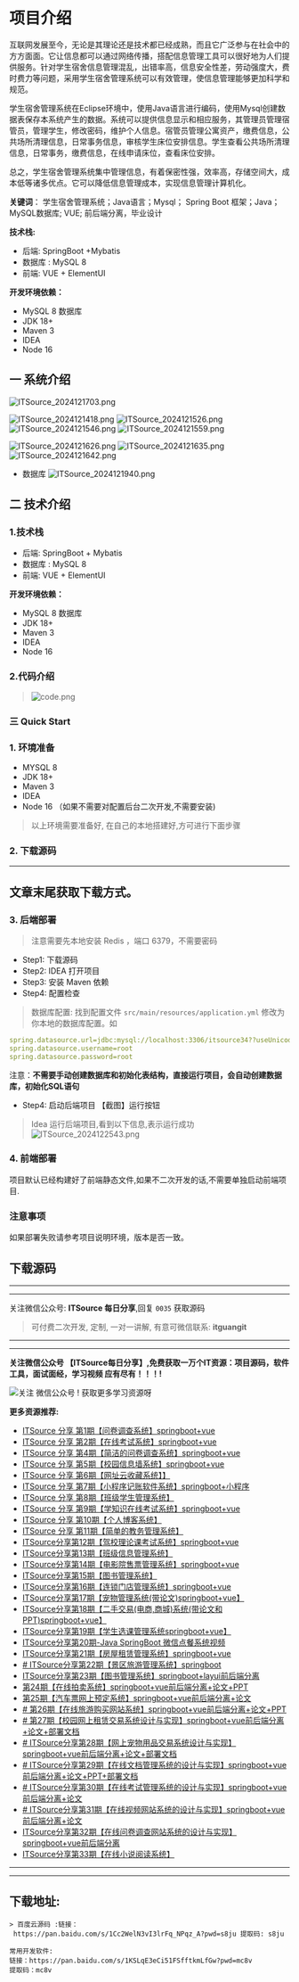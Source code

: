 


# 项目介绍

互联网发展至今，无论是其理论还是技术都已经成熟，而且它广泛参与在社会中的方方面面。它让信息都可以通过网络传播，搭配信息管理工具可以很好地为人们提供服务。针对学生宿舍信息管理混乱，出错率高，信息安全性差，劳动强度大，费时费力等问题，采用学生宿舍管理系统可以有效管理，使信息管理能够更加科学和规范。

学生宿舍管理系统在Eclipse环境中，使用Java语言进行编码，使用Mysql创建数据表保存本系统产生的数据。系统可以提供信息显示和相应服务，其管理员管理宿管员，管理学生，修改密码，维护个人信息。宿管员管理公寓资产，缴费信息，公共场所清理信息，日常事务信息，审核学生床位安排信息。学生查看公共场所清理信息，日常事务，缴费信息，在线申请床位，查看床位安排。

总之，学生宿舍管理系统集中管理信息，有着保密性强，效率高，存储空间大，成本低等诸多优点。它可以降低信息管理成本，实现信息管理计算机化。


**关键词**： 学生宿舍管理系统；Java语言；Mysql；  Spring Boot 框架；Java；MySQL数据库;  VUE;  前后端分离，毕业设计

**技术栈:**

* 后端:  SpringBoot +Mybatis
* 数据库 : MySQL 8
* 前端:  VUE + ElementUI

**开发环境依赖：**
* MySQL 8 数据库
* JDK 18+
* Maven 3
* IDEA
* Node 16

## 一 系统介绍
![ITSource_2024121703.png](https://itguang.oss-cn-beijing.aliyuncs.com/202412131217697.png)


![ITSource_2024121418.png](https://itguang.oss-cn-beijing.aliyuncs.com/202412131215061.png)
![ITSource_2024121526.png](https://itguang.oss-cn-beijing.aliyuncs.com/202412131215319.png)
![ITSource_2024121546.png](https://itguang.oss-cn-beijing.aliyuncs.com/202412131215271.png)
![ITSource_2024121559.png](https://itguang.oss-cn-beijing.aliyuncs.com/202412131216031.png)

![ITSource_2024121626.png](https://itguang.oss-cn-beijing.aliyuncs.com/202412131216941.png)
![ITSource_2024121635.png](https://itguang.oss-cn-beijing.aliyuncs.com/202412131216635.png)
![ITSource_2024121642.png](https://itguang.oss-cn-beijing.aliyuncs.com/202412131216553.png)

* 数据库
  ![ITSource_2024121940.png](https://itguang.oss-cn-beijing.aliyuncs.com/202412131219750.png)




## 二 技术介绍
### 1.技术栈

* 后端:  SpringBoot + Mybatis
* 数据库 : MySQL 8
* 前端:  VUE + ElementUI

**开发环境依赖：**
* MySQL 8 数据库
* JDK 18+
* Maven 3
* IDEA
* Node 16

### 2.代码介绍
> ![code.png](https://itguang.oss-cn-beijing.aliyuncs.com/202410261434141.png)



### 三 Quick Start

### 1. 环境准备
* MYSQL 8
* JDK 18+
* Maven 3
* IDEA
* Node 16 （如果不需要对配置后台二次开发,不需要安装)

> 以上环境需要准备好, 在自己的本地搭建好,方可进行下面步骤
### 2. 下载源码

---
**文章末尾获取下载方式。**
---


### 3. 后端部署

> 注意需要先本地安装 Redis ，端口 6379，不需要密码

- Step1: 下载源码
- Step2: IDEA 打开项目
- Step3: 安装 Maven 依赖
- Step4: 配置检查
> 数据库配置: 找到配置文件 `src/main/resources/application.yml` 修改为你本地的数据库配置。如
```yml
spring.datasource.url=jdbc:mysql://localhost:3306/itsource34??useUnicode=true&characterEncoding=utf8&autoReconnect=true&useSSL=false&serverTimezone=UTC&createDatabaseIfNotExist=true  
spring.datasource.username=root  
spring.datasource.password=root
```

注意：**不需要手动创建数据库和初始化表结构，直接运行项目，会自动创建数据库，初始化SQL语句**
- Step4: 启动后端项目
  【截图】运行按钮
> Idea 运行后端项目,看到以下信息,表示运行成功
> ![ITSource_2024122543.png](https://itguang.oss-cn-beijing.aliyuncs.com/202412131226504.png)




### 4. 前端部署
项目默认已经构建好了前端静态文件,如果不二次开发的话,不需要单独启动前端项目.

### 注意事项

如果部署失败请参考项目说明环境，版本是否一致。


## 下载源码

---
---

关注微信公众号: **ITSource 每日分享**,回复 `0035` 获取源码

> 可付费二次开发,  定制, 一对一讲解, 有意可微信联系:  **itguangit**

---
---

**关注微信公众号 【ITSource每日分享】,免费获取一万个IT资源：项目源码，软件工具，面试面经，学习视频 应有尽有！！！!**

![关注 微信公众号 ! 获取更多学习资源呀](https://itguang.oss-cn-beijing.aliyuncs.com/订阅号.jpeg)

**更多资源推荐:**
- [ITSource 分享 第1期【问卷调查系统】springboot+vue](https://mp.weixin.qq.com/s/KE7jOCpvbLVddVnu81fg9A)
- [ITSource 分享 第2期【在线考试系统】springboot+vue](https://mp.weixin.qq.com/s/So2Nb20hotB3S0aQtqf1mQ)
- [ITSource 分享 第4期【简洁的问卷调查系统】springboot+vue](https://mp.weixin.qq.com/s/HeSGWxxU-bGoeONjyR6qsw)
- [ITSource 分享 第5期【校园信息墙系统】springboot+vue](https://mp.weixin.qq.com/s/oA0Mbz3c4q1ziQbHvr72dg)
- [ITSource 分享 第6期【网址云收藏系统】】](https://mp.weixin.qq.com/s/NddwJn9h2f5n6dY-spCFhQ)
- [ITSource 分享 第7期【小程序记账软件系统】springboot+小程序](https://mp.weixin.qq.com/s/kRigevtP_EjpOS_Bw2UdZQ)
- [ITSource 分享 第8期【班级学生管理系统】](https://mp.weixin.qq.com/s/oJ-PEahVwQkwRwE8sINyZg)
- [ITSource 分享 第9期【学知识在线考试系统】springboot+vue](https://mp.weixin.qq.com/s/euvjxBX3bVG71IF8yV_zJQ)
- [ITSource 分享 第10期【个人博客系统】](https://mp.weixin.qq.com/s/j5O3oi0Yc28v8ROomyR9_g)
- [ITSource 分享 第11期【简单的教务管理系统】](https://mp.weixin.qq.com/s/5AEgWPW1v0Y5Z77LGoMm1Q)
- [ITSource分享第12期【驾校理论课考试系统】springboot+vue](https://mp.weixin.qq.com/s/YpJXaGC5338ydeLCMBiLtg)
- [ITSource分享第13期【班级信息管理系统】](https://mp.weixin.qq.com/s/7FYxlXoKrb5r-nckcPlAWw)
- [ITSource分享第14期【电影院售票管理系统】springboot+vue](https://mp.weixin.qq.com/s/oRU1VtvB68Z1qJbuGIGrGw)
- [ITSource分享第15期【图书管理系统】](https://mp.weixin.qq.com/s/rgixOXuJyJyZlL8Ny0AE8A)
- [ITSource分享第16期【连锁门店管理系统】springboot+vue](https://mp.weixin.qq.com/s/5aOJ9EHIqcVqtYWdKn3ONw)
- [ITSource分享第17期【宠物管理系统(带论文)springboot+vue】](https://mp.weixin.qq.com/s/S_mDclr4BKOzGZHG6etnoA)
- [ITSource分享第18期【二手交易(电商,商城)系统(带论文和PPT)springboot+vue】](https://mp.weixin.qq.com/s/_LlrbVBq_6nhGp3BY7F38A)
- [ITSource分享第19期【学生选课管理系统springboot+vue】](https://mp.weixin.qq.com/s/b8qTt-XT9SZNzQTKOJQqSw)
- [ITSource分享第20期-Java SpringBoot 微信点餐系统视频](https://mp.weixin.qq.com/s/xqmR6R96yFSZeQOmkCQcmQ)
- [ITSource分享第21期【房屋租赁管理系统】springboot+vue](https://mp.weixin.qq.com/s/7F7EhKv_CG81LEDS1XEJHw)
- [# ITSource分享第22期【景区旅游管理系统】springboot](https://mp.weixin.qq.com/s/ygvHpQeg_frDWD2f1F-R_A)
- [ ITSource分享第23期【图书管理系统】springboot+layui前后端分离](https://mp.weixin.qq.com/s/b1-prJSZdQcEBy0M6JOnDg)
- [第24期【在线拍卖系统】springboot+vue前后端分离+论文+PPT](https://mp.weixin.qq.com/s/VGKHG_ZPER3VA5rTdbXFiQ)
- [第25期【汽车票网上预定系统】springboot+vue前后端分离+论文](https://mp.weixin.qq.com/s/CB6xxXJkvK1GAhAVFUgHZw)
- [# 第26期【在线旅游购买网站系统】springboot+vue前后端分离+论文+PPT](https://mp.weixin.qq.com/s/BfUtXw77GQzXgPQfGyubmg)
- [# 第27期【校园网上租赁交易系统设计与实现】springboot+vue前后端分离+论文+部署文档](https://mp.weixin.qq.com/s/FvWVPlmOkuULLQ9seQHcpQ)
- [# ITSource分享第28期【网上宠物用品交易系统设计与实现】springboot+vue前后端分离+论文+部署文档](https://mp.weixin.qq.com/s/dMLwreWgZFsY56VrQv_dzw)
- [# ITSource分享第29期【在线文档管理系统的设计与实现】springboot+vue前后端分离+论文+PPT+部署文档](https://mp.weixin.qq.com/s/K1ON3lHfR_1K3iKgC2yhMw)
- [# ITSource分享第30期【在线考试管理系统的设计与实现】springboot+vue前后端分离+论文](https://mp.weixin.qq.com/s/s3rYbnRFRgcGYkFzWVlJyw)
- [# ITSource分享第31期【在线视频网站系统的设计与实现】springboot+vue前后端分离+论文](https://mp.weixin.qq.com/s/AdpMAAPM5PGz3scaYh9Hsg)
- [ITSource分享第32期【在线问卷调查网站系统的设计与实现】springboot+vue前后端分离](https://mp.weixin.qq.com/s/SXKUMVhMsKqKbeso2yWKdg)
- [ITSource分享第33期【在线小说阅读系统】](https://mp.weixin.qq.com/s/NAjSRu-dX9hJ4uftcOsvHA)

---


---

## 下载地址:

```
> 百度云源码 :链接：
 https://pan.baidu.com/s/1Cc2WelN3vI3lrFq_NPqz_A?pwd=s8ju 提取码: s8ju 

常用开发软件:
链接：https://pan.baidu.com/s/1KSLqE3eCi51FSfftkmLfGw?pwd=mc8v 
提取码：mc8v

```